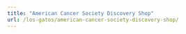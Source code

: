 ```yaml
---
title: "American Cancer Society Discovery Shop"
url: /los-gatos/american-cancer-society-discovery-shop/
---
```

